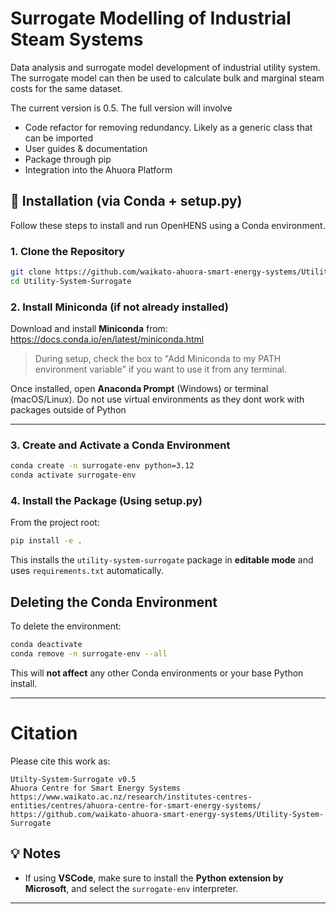 # Surrogate Modelling of Industrial Steam Systems

Data analysis and surrogate model development of industrial utility system. 
The surrogate model can then be used to calculate bulk and marginal steam costs for the same dataset.

The current version is 0.5. The full version will involve 
- Code refactor for removing redundancy. Likely as a generic class that can be imported
- User guides & documentation
- Package through pip
- Integration into the Ahuora Platform


## 🚀 Installation (via Conda + setup.py)

Follow these steps to install and run OpenHENS using a Conda environment.

### 1. Clone the Repository

```bash
git clone https://github.com/waikato-ahuora-smart-energy-systems/Utility-System-Surrogate 
cd Utility-System-Surrogate
```

### 2. Install Miniconda (if not already installed)

Download and install **Miniconda** from:  
https://docs.conda.io/en/latest/miniconda.html

> During setup, check the box to "Add Miniconda to my PATH environment variable" if you want to use it from any terminal.

Once installed, open **Anaconda Prompt** (Windows) or terminal (macOS/Linux). Do not use virtual environments as they dont work with packages outside of Python

---

### 3. Create and Activate a Conda Environment

```bash
conda create -n surrogate-env python=3.12
conda activate surrogate-env
```

### 4. Install the Package (Using setup.py)

From the project root:

```bash
pip install -e .
```

This installs the `utility-system-surrogate` package in **editable mode** and uses `requirements.txt` automatically.


## Deleting the Conda Environment

To delete the environment:

```bash
conda deactivate
conda remove -n surrogate-env --all
```

This will **not affect** any other Conda environments or your base Python install.

---

# Citation

Please cite this work as:

```shell
Utilty-System-Surrogate v0.5
Ahuora Centre for Smart Energy Systems https://www.waikato.ac.nz/research/institutes-centres-entities/centres/ahuora-centre-for-smart-energy-systems/
https://github.com/waikato-ahuora-smart-energy-systems/Utility-System-Surrogate
```

## 💡 Notes

- If using **VSCode**, make sure to install the **Python extension by Microsoft**, and select the `surrogate-env` interpreter.

---
